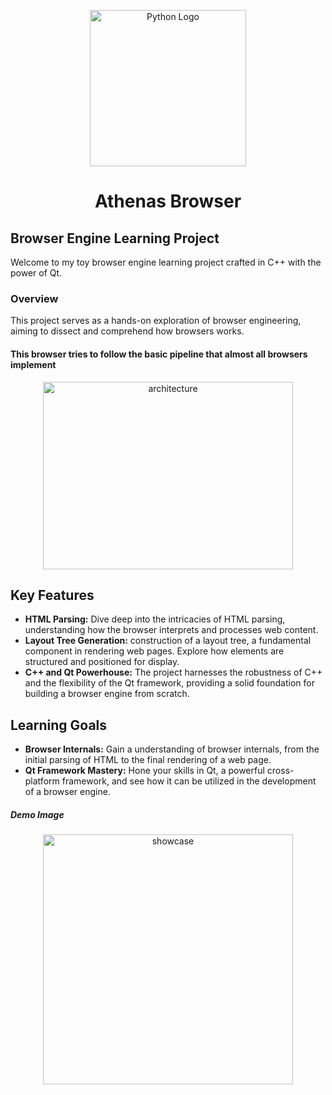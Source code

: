 
<p align="center" >
  <img src="https://i.postimg.cc/Wp0pvL4X/68747470733a2f2f692e70696e696d672e636f6d2f373336782f66642f63312f62392f666463316239343733376339353833.png" alt="Python Logo" align="center" width="250" height="250" box-shadow: none   >




  
  <h1 align="center">Athenas Browser</h1>
  
<h2>Browser Engine Learning Project</h2>

<p>Welcome to my  toy browser engine learning project crafted in C++ with the power of Qt.</p>

<h3>Overview</h3>

<p>This project serves as a hands-on exploration of browser engineering, aiming to dissect and comprehend how browsers works.</p>

<h4>This browser tries to follow the basic pipeline that almost all browsers implement </h4>
<p align="center" >
  <img src="https://webperf.tips/static/4e73c9992ce3b9177bcc80a2113b3138/906b5/BrowserRenderingPipeline01.png" alt="architecture" align="center" width="400" height="300" box-shadow: none   >



<h2>Key Features</h2>

<ul>
  <li><strong>HTML Parsing:</strong> Dive deep into the intricacies of HTML parsing, understanding how the browser interprets and processes web content.</li>
  <li><strong>Layout Tree Generation:</strong>  construction of a layout tree, a fundamental component in rendering web pages. Explore how elements are structured and positioned for display.</li>
  <li><strong>C++ and Qt Powerhouse:</strong> The project harnesses the robustness of C++ and the flexibility of the Qt framework, providing a solid foundation for building a browser engine from scratch.</li>
</ul>

<h2>Learning Goals</h2>

<ul>
  <li><strong>Browser Internals:</strong> Gain a understanding of browser internals, from the initial parsing of HTML to the final rendering of a web page.</li>
  <li><strong>Qt Framework Mastery:</strong> Hone your skills in Qt, a powerful cross-platform framework, and see how it can be utilized in the development of a  browser engine.</li>
</ul>
</div>

  
  <h5>Demo Image </h5>
  <p align="center" >
  <img src="https://i.pinimg.com/736x/80/75/1c/80751c0d5b13b2e6543ba1c2b6c01754.jpg" alt="showcase" align="center" width="400" height="400" box-shadow: none   >

</p>
